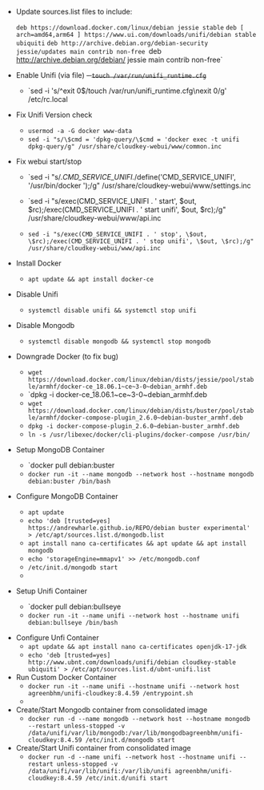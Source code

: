 * Update sources.list files to include:
  
	`deb https://download.docker.com/linux/debian jessie stable`
	`deb [ arch=amd64,arm64 ] https://www.ui.com/downloads/unifi/debian stable ubiquiti`
	`deb http://archive.debian.org/debian-security jessie/updates main contrib non-free
	`deb http://archive.debian.org/debian/ jessie main contrib non-free`
	
- Enable Unifi (via file)
	~~- `touch /var/run/unifi_runtime.cfg`~~
	- `sed -i 's/^exit 0$/touch \/var\/run\/unifi_runtime.cfg\nexit 0/g' /etc/rc.local
	
- Fix Unifi Version check
	- `usermod -a -G docker www-data`
	- `sed -i "s/\$cmd = 'dpkg-query/\$cmd = 'docker exec -t unifi dpkg-query/g" /usr/share/cloudkey-webui/www/common.inc`
- Fix webui start/stop
	- `sed -i "s/.*CMD_SERVICE_UNIFI.*/define('CMD_SERVICE_UNIFI', '\/usr\/bin\/docker ');/g" /usr/share/cloudkey-webui/www/settings.inc

	* `sed -i "s/exec(CMD_SERVICE_UNIFI . ' start', \$out, \$rc);/exec(CMD_SERVICE_UNIFI . ' start unifi', \$out, \$rc);/g" /usr/share/cloudkey-webui/www/api.inc

	* `sed -i "s/exec(CMD_SERVICE_UNIFI . ' stop', \$out, \$rc);/exec(CMD_SERVICE_UNIFI . ' stop unifi', \$out, \$rc);/g" /usr/share/cloudkey-webui/www/api.inc`
 - Install Docker
	* `apt update && apt install docker-ce`

* Disable Unifi
	* `systemctl disable unifi && systemctl stop unifi`
* Disable Mongodb
	* `systemctl disable mongodb && systemctl stop mongodb`
	
* Downgrade Docker (to fix bug)
	* `wget https://download.docker.com/linux/debian/dists/jessie/pool/stable/armhf/docker-ce_18.06.1~ce~3-0~debian_armhf.deb`
	* `dpkg -i docker-ce_18.06.1~ce~3-0~debian_armhf.deb
	* `wget https://download.docker.com/linux/debian/dists/buster/pool/stable/armhf/docker-compose-plugin_2.6.0~debian-buster_armhf.deb`
	* `dpkg -i docker-compose-plugin_2.6.0~debian-buster_armhf.deb`
	* `ln -s /usr/libexec/docker/cli-plugins/docker-compose /usr/bin/`
	
* Setup MongoDB Container
	* `docker pull debian:buster
	* `docker run -it --name mongodb --network host --hostname mongodb debian:buster /bin/bash`
	
* Configure MongoDB Container
	* `apt update`
	* `echo 'deb [trusted=yes] https://andrewharle.github.io/REPO/debian buster experimental' > /etc/apt/sources.list.d/mongodb.list`
	*  `apt install nano ca-certificates && apt update && apt install mongodb`
	* `echo 'storageEngine=mmapv1' >> /etc/mongodb.conf`
	* `/etc/init.d/mongodb start`
	* 

* Setup Unifi Container
	* `docker pull debian:bullseye
	* `docker run -it --name unifi --network host --hostname unifi debian:bullseye /bin/bash`
- Configure Unfi Container
	- `apt update && apt install nano ca-certificates openjdk-17-jdk`
	- `echo 'deb [trusted=yes] http://www.ubnt.com/downloads/unifi/debian cloudkey-stable ubiquiti' > /etc/apt/sources.list.d/ubnt-unifi.list`
- Run Custom Docker Container
	- `docker run -it --name unifi --hostname unifi --network host agreenbhm/unifi-cloudkey:8.4.59 /entrypoint.sh`
	- 
- Create/Start  Mongodb container from consolidated image
	- `docker run -d --name mongodb --network host --hostname mongodb --restart unless-stopped -v /data/unifi/var/lib/mongodb:/var/lib/mongodbagreenbhm/unifi-cloudkey:8.4.59 /etc/init.d/mongodb start`
- Create/Start Unifi container from consolidated image
	- `docker run -d --name unifi --network host --hostname unifi --restart unless-stopped -v /data/unifi/var/lib/unifi:/var/lib/unifi agreenbhm/unifi-cloudkey:8.4.59 /etc/init.d/unifi start`